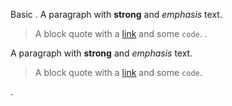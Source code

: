 Basic
.
A paragraph with **strong** and _emphasis_ text.

> A block quote with a [link](http://example.com) and some `code`.
.
<p data-sourcepos="1:1-1:48">A paragraph with <strong data-sourcepos="1:18-1:27">strong</strong> and <em data-sourcepos="1:33-1:42">emphasis</em> text.</p>
<blockquote data-sourcepos="3:1-3:66">
<p data-sourcepos="3:3-3:66">A block quote with a <a data-sourcepos="3:24-3:49" href="http://example.com">link</a> and some <code data-sourcepos="3:60-3:65">code</code>.</p>
</blockquote>
.
